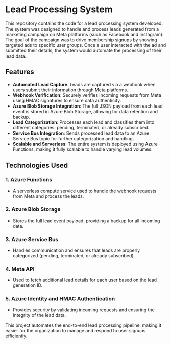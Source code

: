 # Lead Processing System

This repository contains the code for a lead processing system developed. The system was designed to handle and process leads generated from a marketing campaign on Meta platforms (such as Facebook and Instagram). The goal of the campaign was to drive membership signups by showing targeted ads to specific user groups. Once a user interacted with the ad and submitted their details, the system would automate the processing of their lead data.

## Features

- **Automated Lead Capture**: Leads are captured via a webhook when users submit their information through Meta platforms.
- **Webhook Verification**: Securely verifies incoming requests from Meta using HMAC signatures to ensure data authenticity.
- **Azure Blob Storage Integration**: The full JSON payload from each lead event is stored in Azure Blob Storage, allowing for data retention and backup.
- **Lead Categorization**: Processes each lead and classifies them into different categories: pending, terminated, or already subscribed.
- **Service Bus Integration**: Sends processed lead data to an Azure Service Bus topic for further categorization and handling.
- **Scalable and Serverless**: The entire system is deployed using Azure Functions, making it fully scalable to handle varying lead volumes.

## Technologies Used

### 1. **Azure Functions**
- A serverless compute service used to handle the webhook requests from Meta and process the leads.

### 2. **Azure Blob Storage**
- Stores the full lead event payload, providing a backup for all incoming data.

### 3. **Azure Service Bus**
- Handles communication and ensures that leads are properly categorized (pending, terminated, or already subscribed).

### 4. **Meta API**
- Used to fetch additional lead details for each user based on the lead generation ID.

### 5. **Azure Identity and HMAC Authentication**
- Provides security by validating incoming requests and ensuring the integrity of the lead data.

This project automates the end-to-end lead processing pipeline, making it easier for the organization to manage and respond to user signups efficiently.
